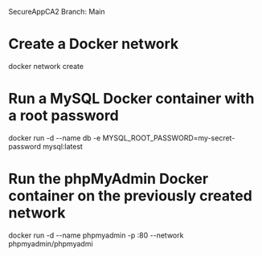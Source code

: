 SecureAppCA2
Branch: Main

# Create a Docker network
docker network create <network-name>

# Run a MySQL Docker container with a root password
docker run -d --name db -e MYSQL_ROOT_PASSWORD=my-secret-password mysql:latest

# Run the phpMyAdmin Docker container on the previously created network
docker run -d --name phpmyadmin -p <host-port>:80 --network <network-name> phpmyadmin/phpmyadmi
